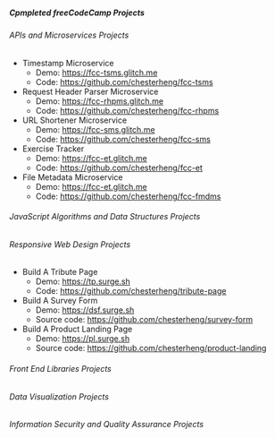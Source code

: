 ##### Cpmpleted freeCodeCamp Projects

###### APIs and Microservices Projects
* Timestamp Microservice
    * Demo: https://fcc-tsms.glitch.me
    * Code: https://github.com/chesterheng/fcc-tsms
* Request Header Parser Microservice
    * Demo: https://fcc-rhpms.glitch.me
    * Code: https://github.com/chesterheng/fcc-rhpms
* URL Shortener Microservice
    * Demo: https://fcc-sms.glitch.me
    * Code: https://github.com/chesterheng/fcc-sms
* Exercise Tracker
    * Demo: https://fcc-et.glitch.me
    * Code: https://github.com/chesterheng/fcc-et
* File Metadata Microservice
    * Demo: https://fcc-et.glitch.me
    * Code: https://github.com/chesterheng/fcc-fmdms
    
###### JavaScript Algorithms and Data Structures Projects
    
###### Responsive Web Design Projects
* Build A Tribute Page
    * Demo: https://tp.surge.sh
    * Code: https://github.com/chesterheng/tribute-page
* Build A Survey Form
    * Demo: https://dsf.surge.sh
    * Source code: https://github.com/chesterheng/survey-form
* Build A Product Landing Page
    * Demo: https://pl.surge.sh
    * Source code: https://github.com/chesterheng/product-landing
    
###### Front End Libraries Projects

###### Data Visualization Projects

###### Information Security and Quality Assurance Projects

